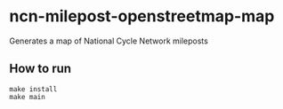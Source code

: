 # ncn-milepost-openstreetmap-map

Generates a map of National Cycle Network mileposts

## How to run

```shell
make install
make main
```
